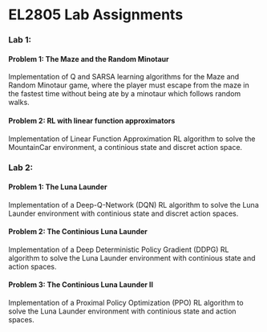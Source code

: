 # EL2805 Lab Assignments

### Lab 1:
#### Problem 1: The Maze and the Random Minotaur
Implementation of Q and SARSA learning algorithms for the Maze and Random Minotaur game, where the player must escape from the maze in the fastest time without being 
ate by a minotaur which follows random walks. 

#### Problem 2: RL with linear function approximators
Implementation of Linear Function Approximation RL algorithm to solve the MountainCar environment, a continious state and discret action space. 


### Lab 2: 
#### Problem 1: The Luna Launder
Implementation of a Deep-Q-Network (DQN) RL algorithm to solve the Luna Launder environment with continious state and discret action spaces. 

#### Problem 2: The Continious Luna Launder
Implementation of a Deep Deterministic Policy Gradient (DDPG) RL algorithm to solve the Luna Launder environment with continious state and action spaces. 

#### Problem 3: The Continious Luna Launder II
Implementation of a Proximal Policy Optimization (PPO) RL algorithm to solve the Luna Launder environment with continious state and action spaces. 
